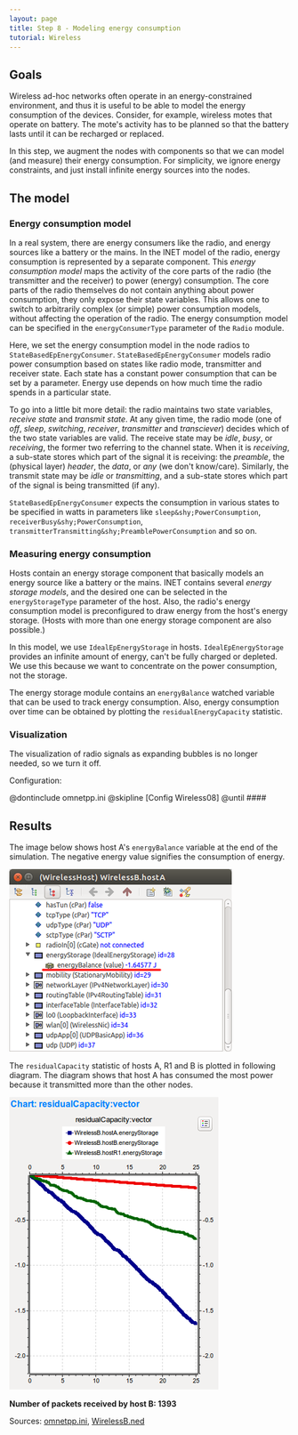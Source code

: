 ```yaml
---
layout: page
title: Step 8 - Modeling energy consumption
tutorial: Wireless
---
```



## Goals

Wireless ad-hoc networks often operate in an energy-constrained
environment, and thus it is useful to be able to model the energy consumption
of the devices. Consider, for example, wireless motes that operate on battery.
The mote's activity has to be planned so that the battery lasts until it can
be recharged or replaced.

In this step, we augment the nodes with components so that we can model
(and measure) their energy consumption. For simplicity, we ignore energy
constraints, and just install infinite energy sources into the nodes.

## The model

### Energy consumption model

In a real system, there are energy consumers like the radio, and energy
sources like a battery or the mains. In the INET model of the radio, energy
consumption is represented by a separate component. This <i>energy
consumption model</i> maps the activity of the core parts of the radio (the
transmitter and the receiver) to power (energy) consumption. The core parts
of the radio themselves do not contain anything about power consumption,
they only expose their state variables. This allows one to switch to
arbitrarily complex (or simple) power consumption models, without affecting
the operation of the radio. The energy consumption model can be specified
in the `energyConsumerType` parameter of the `Radio` module.

Here, we set the energy consumption model in the node radios to
`StateBasedEpEnergyConsumer`. `StateBasedEpEnergyConsumer` models radio power
consumption based on states like radio mode, transmitter and receiver
state. Each state has a constant power consumption that can be set by a
parameter. Energy use depends on how much time the radio spends in a
particular state.

To go into a little bit more detail: the radio maintains two state
variables, _receive state_ and _transmit state_. At any given time, the
radio mode (one of _off_, _sleep_, _switching_, _receiver_, _transmitter_
and _transciever_) decides which of the two state variables are valid. The
receive state may be _idle_, _busy_, or _receiving_, the former two
referring to the channel state. When it is _receiving_, a sub-state stores
which part of the signal it is receiving: the _preamble_, the (physical
layer) _header_, the _data_, or _any_ (we don't know/care). Similarly, the
transmit state may be _idle_ or _transmitting_, and a sub-state stores
which part of the signal is being transmitted (if any).

`StateBasedEpEnergyConsumer` expects the consumption in various states to be
specified in watts in parameters like `sleep&shy;PowerConsumption`,
`receiverBusy&shy;PowerConsumption`,
`transmitterTransmitting&shy;PreamblePowerConsumption` and so on.

### Measuring energy consumption

Hosts contain an energy storage component that basically models an energy
source like a battery or the mains. INET contains several <i>energy storage
models</i>, and the desired one can be selected in the `energyStorageType`
parameter of the host. Also, the radio's energy consumption model is
preconfigured to draw energy from the host's energy storage. (Hosts with
more than one energy storage component are also possible.)

In this model, we use `IdealEpEnergyStorage` in hosts. `IdealEpEnergyStorage`
provides an infinite amount of energy, can't be fully charged or depleted.
We use this because we want to concentrate on the power consumption, not
the storage.

The energy storage module contains an `energyBalance` watched variable that
can be used to track energy consumption. Also, energy consumption over time
can be obtained by plotting the `residualEnergyCapacity` statistic.

### Visualization

The visualization of radio signals as expanding bubbles is no longer needed,
so we turn it off.

Configuration:

@dontinclude omnetpp.ini
@skipline [Config Wireless08]
@until ####

## Results

The image below shows host A's `energyBalance` variable at the end of the simulation.
The negative energy value signifies the consumption of energy.

<img src="wireless-step8-energy-2.png">

The `residualCapacity` statistic of hosts A, R1 and B is plotted in following diagram.
The diagram shows that host A has consumed the most power because it transmitted more than
the other nodes.

<img src="wireless-step8.png">

**Number of packets received by host B: 1393**

Sources: [omnetpp.ini](../omnetpp.ini), [WirelessB.ned](../WirelessB.ned)


